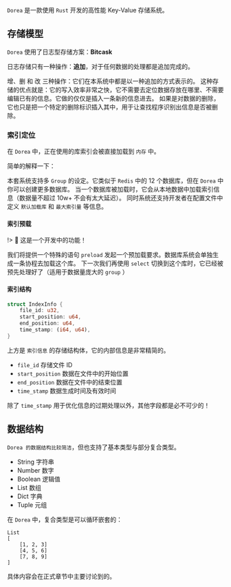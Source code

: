 `Dorea` 是一款使用 `Rust` 开发的高性能 Key-Value 存储系统。

## 存储模型

`Dorea` 使用了日志型存储方案：**Bitcask**

日志存储只有一种操作：**追加**，对于任何数据的处理都是追加完成的。

增、删 和 改 三种操作：它们在本系统中都是以一种追加的方式表示的。
这种存储的优点就是：它的写入效率非常之快，它不需要去定位数据存放在哪里、不需要编辑已有的信息。它做的仅仅是插入一条新的信息进去。
如果是对数据的删除，它也只是把一个特定的删除标识插入其中，用于让查找程序识别出信息是否被删除。

### 索引定位

在 `Dorea` 中，正在使用的库索引会被直接加载到 `内存` 中。

简单的解释一下：

本套系统支持多 `Group` 的设定。它类似于 `Redis` 中的 12 个数据库，但在 `Dorea` 中你可以创建更多数据库。
当一个数据库被加载时，它会从本地数据中加载索引信息（数据量不超过 10w+ 不会有太大延迟）。
同时系统还支持开发者在配置文件中定义 `默认加载库` 和 `最大索引量` 等信息。

#### 索引预载

!> :ghost: 这是一个开发中的功能！

我们将提供一个特殊的语句 `preload` 发起一个预加载要求。数据库系统会单独生成一条协程去加载这个库。
下一次我们再使用 `select` 切换到这个库时，它已经被预先处理好了（适用于数据量庞大的 `group` ）

#### 索引结构

```rust
struct IndexInfo {
    file_id: u32,
    start_position: u64,
    end_position: u64,
    time_stamp: (i64, u64),
}
```
上方是 `索引信息` 的存储结构体，它的内部信息是非常精简的。

- `file_id` 存储文件 ID
- `start_position` 数据在文件中的开始位置
- `end_position` 数据在文件中的结束位置
- `time_stamp` 数据生成时间及有效时间

除了 `time_stamp` 用于优化信息的过期处理以外，其他字段都是必不可少的！

## 数据结构

`Dorea 的数据结构比较简洁`，但也支持了基本类型与部分复合类型。

- String 字符串
- Number 数字
- Boolean 逻辑值
- List 数组
- Dict 字典
- Tuple 元组

在 `Dorea` 中，复合类型是可以循环嵌套的：

```text
List
[
    [1, 2, 3]
    [4, 5, 6]
    [7, 8, 9]
]
```

具体内容会在正式章节中主要讨论到的。